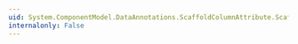 ```yaml
---
uid: System.ComponentModel.DataAnnotations.ScaffoldColumnAttribute.Scaffold
internalonly: False
---
```

